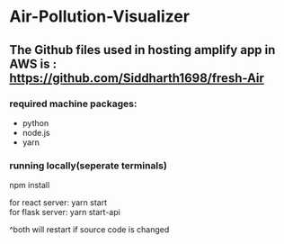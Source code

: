 # Air-Pollution-Visualizer

## The Github files used in hosting amplify app in AWS is : https://github.com/Siddharth1698/fresh-Air

### required machine packages:
- python 
- node.js
- yarn

### running locally(seperate terminals)
npm install

for react server: yarn start <br>
for flask server: yarn start-api

^both will restart if source code is changed

